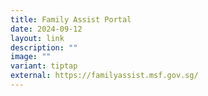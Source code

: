 ```yaml
---
title: Family Assist Portal
date: 2024-09-12
layout: link
description: ""
image: ""
variant: tiptap
external: https://familyassist.msf.gov.sg/
---
```

